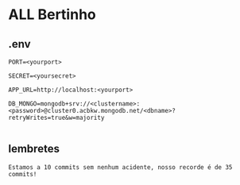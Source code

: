 # ALL Bertinho

## .env
```
PORT=<yourport>

SECRET=<yoursecret>

APP_URL=http://localhost:<yourport>

DB_MONGO=mongodb+srv://<clustername>:<password>@cluster0.acbkw.mongodb.net/<dbname>?retryWrites=true&w=majority


```

## lembretes
```
Estamos a 10 commits sem nenhum acidente, nosso recorde é de 35 commits!
```

